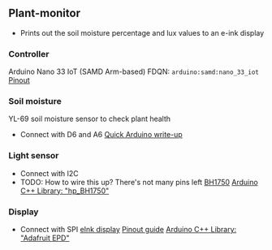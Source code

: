 ## Plant-monitor
- Prints out the soil moisture percentage and lux values to an e-ink display

### Controller
Arduino Nano 33 IoT (SAMD Arm-based)
FDQN: `arduino:samd:nano_33_iot`
[Pinout](https://content.arduino.cc/assets/Pinout-NANO33IoT_latest.pdf)

### Soil moisture
YL-69 soil moisture sensor to check plant health
- Connect with D6 and A6
[Quick Arduino write-up](https://create.arduino.cc/projecthub/nekhbet/using-the-yl-39-yl-69-soil-humidity-sensor-with-arduino-968268)

### Light sensor
- Connect with I2C
- TODO: How to wire this up? There's not many pins left
[BH1750](https://www.adafruit.com/product/4681)
[Arduino C++ Library: "hp_BH1750"](https://github.com/Starmbi/hp_BH1750)

### Display
- Connect with SPI
[eInk display](https://www.adafruit.com/product/4086)
[Pinout guide](https://learn.adafruit.com/adafruit-eink-display-breakouts/pinouts)
[Arduino C++ Library: "Adafruit EPD"](https://github.com/adafruit/Adafruit_EPD)

